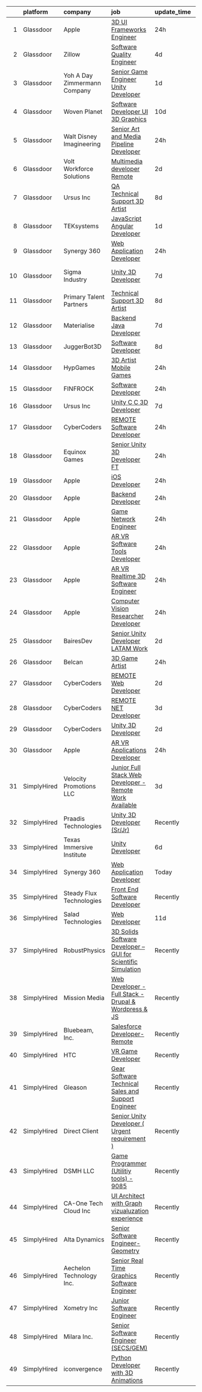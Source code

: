 

|    | platform    | company                         | job                                                                                                                                                                                                                                                                                                                                                                                                                                                                                                                                                                                                                                                                                                                                                                                                                                                                                                                                                                                                                                                                                                                                                                                                                                                                                                                                                                                                                   | update_time   | location            |
|---:|:------------|:--------------------------------|:----------------------------------------------------------------------------------------------------------------------------------------------------------------------------------------------------------------------------------------------------------------------------------------------------------------------------------------------------------------------------------------------------------------------------------------------------------------------------------------------------------------------------------------------------------------------------------------------------------------------------------------------------------------------------------------------------------------------------------------------------------------------------------------------------------------------------------------------------------------------------------------------------------------------------------------------------------------------------------------------------------------------------------------------------------------------------------------------------------------------------------------------------------------------------------------------------------------------------------------------------------------------------------------------------------------------------------------------------------------------------------------------------------------------|:--------------|:--------------------|
|  1 | Glassdoor   | Apple                           | [3D UI Frameworks Engineer](https://www.glassdoor.com/partner/jobListing.htm?pos=115&ao=1110586&s=58&guid=000001812d7d1cf7b206da383342a601&src=GD_JOB_AD&t=SR&vt=w&cs=1_d4b334f0&cb=1654325583445&jobListingId=1007917019424&cpc=47CFDC01B3F81FAC&jrtk=3-0-1g4mnq78ur0b2801-1g4mnq79b2or1000-430057be430d681e--6NYlbfkN0BvKrLyj5gPmtZO9T8euul8TCxuuKNOtzRJOomxnwSEodTz2Bc-sPZlbtkML8D-m4p0JTgu20NFrT6XaDiD6Qqw3kqcTubRUII2fnP-uO3hY-izbvOdDa8glwVh0bHg3V8T1-1iHBdF5yJaK6Ht2Gkyv4tNfXVp8Hy9SJ7Q0e-DlMyWaM-xZ8e5xtcbGW0TbnUIq1OzTDrTpk7xXg1ptTKFf-MWfmk4MkziOabbpD5U_xmPyyJp8fIRb6YNhmhcdhZTK5-YMl7LhIuqZLF4DRx87Pq4-UXBvKD__dcNlcEboJtHKxHOn8OEQxgNaFIjeOT3dTQrSZFjck_8jYzi13XrotmW8ugsxs5sDKZGpVK3L-i4w93bO5ahiFM9QxCxnqvolvnxaMctLg1ueIC4D0p_Y1946YO1icu2E3Xi38-hhPlAtAh0Gg8Y6CEXrcU8z3DKkE3l6ug7ww10DfhYtsWZTek4RsiKxS3Ceq-QjwCvrBMzdXy3Bomk5KZ-3sqcNtGtaI-rjNUs2aOBSaGL-XsD4S9JczazDw8easzzBq-a6LcYsHp3RPIf-pmaAR5_eUl5_OdOFyilBu96ZipqS059UJztO7ixBzzkh_UzPW8dJaGmwmTczbu3TILvvAM0r_WuF-wDJBOvDme1QR5RpHWGhJXIM1RNr2_bJdDRbE4jcA50_nAn6egWaN-GVKyrd_1o2NcQMtKyXPJKPDJP_3I1btN2SbwiKIOMJsK8hvhw5ZyV7q22ZWyVE0F7duHqa4jeZeX8D3WQvB9oLFCUvpNGOVBPpSskSKGfmCetNy6jEg3rZ5nl1YPQCysTGvL4jNBJ_qES_FlNBPmBvZUM_D71ApEXdAO9p5JXFkA9M6UlhTAuTorVM0hkJg7dUHLOl2Xd5sYC5De3FybRkCrDn-_FvfdKXcJRGVYvvRbb8MqYNeo89chcpVOsK9D6kflC_y4%3D)                                                                                         | 24h           | Boulder, CO         |
|  2 | Glassdoor   | Zillow                          | [Software Quality Engineer](https://www.glassdoor.com/partner/jobListing.htm?pos=109&ao=1110586&s=58&guid=000001812d7d1cf7b206da383342a601&src=GD_JOB_AD&t=SR&vt=w&cs=1_a3fbde45&cb=1654325583444&jobListingId=1007903539031&cpc=C4A69CCDBB3B9599&jrtk=3-0-1g4mnq78ur0b2801-1g4mnq79b2or1000-035407c887bad3dc--6NYlbfkN0ANMurRYyPEXg08u6OamUd1Mvhk-zhFSGYIZgoJR86UvQ_x0FKK8TrZZD49G3rLjS9rbZs5q0fbxwYU7MkV993Oe-gKeXOBEM0przj8GW40AqIWrED_h2tg0FFZ_tVDMQKQ-FCMIu7_2R71BCkq9j8dBYcVNaMOjb43cyWZM9Fvpg-YQtiHwFq-0DhMc4asfzBzDzQorplpPdh0l4iOTkNIFkfbXieW8so7U0OYkgjYBuD1y-SoK0dhihB8TPOKzONYC44XsQsCjvRM33cPoXh3-2lulm-E4TsjojEE4ERqMKmZgNzv0QqFkTpC1u0HufnrAagcHX8wl_BbrJH7twCvo92gnxCEzgLTM_4VJIjEmEI6vr2LQCi_-wSSW5g9i40k0qgNOHL4m-tq2nEbWtm1eUz4ErV6a54QDq_PiYMElcAAXzpTGEe2efY8kVJuMAv8MI4XhkKtfBwFuooOwwWUsLKilZeCiVdJ3TMp4c3DjBd8Xu_y3EQ02RURfji45TPAzVs4BJxXLnPe2qSXku-zPtVIMdW34fKqeko9ga8glW446vugGn8u81tbPYTRHiaJ5ub7J7TTXGXpCyqrpmnWijs_qH582WU7Bz7Dm32yA6maMZDrvPONdCC44TeHV2UzeKoWgWiUVblyHtW-j_By9aJToV7T2gD_Py3GwuunShtO6k1PN8tqwxLOma0kwjL28jRdKt3yCYjzwoaRG7bXzarf6LiM_cGTdwK_l8qrewWaqiT3VIchS-UBi-M6tbk3zvqhba-wZ5oprvpLuO2ysUevX_xbTgkE7h3cValvyTlGnc9ipoO0kPWQ0PijK4YC2dPddROHaa0-_HtBBNnsn5l_3aelqgLi_greqTlV4Xi9Haa5Zd6q-yu6AHSnGUqXGupRar3h2U9oh-Wz_Uq9c324_v-IOlA%3D)                                                                                                                         | 4d            | Irvine, CA          |
|  3 | Glassdoor   | Yoh  A Day   Zimmermann Company | [Senior Game Engineer  Unity Developer ](https://www.glassdoor.com/partner/jobListing.htm?pos=104&ao=1110586&s=58&guid=000001812d7d1cf7b206da383342a601&src=GD_JOB_AD&t=SR&vt=w&cs=1_31b69075&cb=1654325583443&jobListingId=1007911978654&cpc=179A63ACDFA89555&jrtk=3-0-1g4mnq78ur0b2801-1g4mnq79b2or1000-6e7da3fd0706fd27--6NYlbfkN0Ae6Qmv8rNb3d5rEsMPL_plhvilYeiJERi7JqghURwQ9XIhdLOjSjG7egc3uUstyCQMVLuKvHlqFZ7aLhVle8lE4bsKY2FnP9HUAjwV-WV1gdmm4t4oUQJSmi_ghkyMiJokvQtYXK_rIqVk8CGpUgYh2-8HnTLgQEo4j6JR39obfyvKYLC6_jQuINjZ0tl8Yf6fzFRF-vRkuDWa1tkpffCRDBhvbvSsIlpOiw8EsU5ieZQT0GVSXFxwFRmFBoM5vX-l8rqrGsOD8SjHbkQRY4kPKVxOcH9ND70NIlZDjX5NsaSqOu218Xd2FNkz2zojNQy7-FnrgVixcHQk2nqAQy0WrtpeVKZ5v5azsnuWOE3T0R78jCUWsvnG5D-tKtFb_oX-lnjWtZhl8g7YLGplw3tXjTXA4pPTD7b3g3qgqR5DxCxe5KNQV7jMgWzmD99CxhbsXdjTNYu6bYSqrsIUx2VgFuwTUdGfRjkK0IdTSIjimnY84qwp_eKc)                                                                                                                                                                                                                                                                                                                                                                                                                                                                                                                                                          | 1d            | Dallas, TX          |
|  4 | Glassdoor   | Woven Planet                    | [Software Developer  UI 3D Graphics ](https://www.glassdoor.com/partner/jobListing.htm?pos=110&ao=1110586&s=58&guid=000001812d7d1cf7b206da383342a601&src=GD_JOB_AD&t=SR&vt=w&ea=1&cs=1_93c7e4c2&cb=1654325583445&jobListingId=1007890992132&cpc=4050D81B60456B41&jrtk=3-0-1g4mnq78ur0b2801-1g4mnq79b2or1000-7c8ecdf940791dc0--6NYlbfkN0DSgjPPcnEdvoK3uuxfISLALE6pB1FR7YSHOr_tSg5_QCn410VK5Ds4sai37YL-FnH_M2Fnv0gjQ9TOzNTRle5O8StGDaF5nwXTjI4WZakCJvD0hoVC8rY9ZivgsNBzAZH1yAVgljWPxrQjSfhDdac-mVtFJvKlX_SSyDg74TVmkLWO-wnLXDbRScGivgF234i1zMKrYMWdunMV5g7ztRIpYR2X93pm-DYLBIgdIMbdRcYnnff1Tuw_rmv4YZQMskJuzSLSCt9FKRM_lOrR63eAddbfFlB1Ho7Y_cmCMw4ZEMFSm3pcoBbieNoiQOKEDC_i2QbOte9w9UhLZqfEi2EakXwhMM1WsrX338jsDHkbVBRdKr_YHZnUuRS-2jJZg4S3nFjB7vIgeAiRUxenHptVQGlDcmrSEGMhbetLbbTrmHnLDx8ZFf8VJAgtopGT6FgziLh4lWav0T6Y0sS-9Lh55uI28Ln9Tc5xDC-Ly_1IbGPRWwWtqkq0p_s2S2zXbqB-_VH4Lm1uLGK0sHp_Bzxo3WKRQvKDADykmT9v4h85cQvoIbQjkcqanhYIxWUMWN08G-ATr1dPX2oZ9GiWnRlC)                                                                                                                                                                                                                                                                                                                                                                                                                                                        | 10d           | San Francisco, CA   |
|  5 | Glassdoor   | Walt Disney Imagineering        | [Senior Art and Media Pipeline Developer](https://www.glassdoor.com/partner/jobListing.htm?pos=118&ao=1110586&s=58&guid=000001812d7d1cf7b206da383342a601&src=GD_JOB_AD&t=SR&vt=w&cs=1_fa8056a8&cb=1654325583445&jobListingId=1007917189502&cpc=FAE5E775D180B2FB&jrtk=3-0-1g4mnq78ur0b2801-1g4mnq79b2or1000-e6f0b914dd3fff1f--6NYlbfkN0DAFTyt7pbDCC2JPO79CSdi1dIb81yjczP5qsKcZIxgiRd1qisRd4re16D_VG3-wzVi2F89qZSDP_36UPEIqyxYyKX2qa-mAH86E1ytfynJkkH1SMxk_RHUysK5fK5BH0qcbfsWqUt5KxYUpxqVrlGyX2VNDxQjWt1IVg5hiU4awAdhMbfTxgqalptIgGHGSJE5CBWdjJek4_NDZwH6Xn6sXPpaFg1tVKgT_MCX1hxgXNNTjKL4aFY9emgcdJ8P7zIhsKAVjpEfZzjrY7KkTdy3pThy-ZL0bBw6BVD3ZPfx5ejwDhNVFHrAVNZCfvJCRjS_82snKtvK82XULlWf1lerfVN_YLzA7c1BiNUFTPiDVPucF5YRStnezjOljOPkRZLKoHKnn4zMxFXzOYnZIoOjIP2C4XamjIILqYbsScyi1YtgwJ7aX3UcFpv4nix_jbA%3D)                                                                                                                                                                                                                                                                                                                                                                                                                                                                                                                                                                                                           | 24h           | Bingham Canyon, UT  |
|  6 | Glassdoor   | Volt Workforce Solutions        | [Multimedia developer   Remote](https://www.glassdoor.com/partner/jobListing.htm?pos=126&ao=1110586&s=58&guid=000001812d7d1cf7b206da383342a601&src=GD_JOB_AD&t=SR&vt=w&ea=1&cs=1_387fb051&cb=1654325583446&jobListingId=1007910588175&cpc=654405A9B1E0A9F5&jrtk=3-0-1g4mnq78ur0b2801-1g4mnq79b2or1000-d4eb8369b3334f65--6NYlbfkN0Dw5YS5k2p9urruc14icYN1MKKvJIN3Kd2XbyQRMSdz9S30i5tCfy1Y-ZWHvwiYZbhDtDoBqqL7q4BrVJHQxkZ1uaP5SP7UGPB62W1ILvEBBQ5Aw4DJXXbq2lJsDocoURpBjlVW488WWTvvYe9FVeQiGp0Yb9oqhfYH3Gx_dCAoJSn5yYuMAB1zT_PPR2Z7kJ-bYMNE7OeFFkKF7hXK7sH84b5BVl4D59VRuB4mbJYo1TNbRT8PB_s0-JhjSrAQvrfjrAGFNqS5Y0uQ1ig-OubZd-zzglE5CHVQfUp7vRoAx_OakQNQQCUO1R0afp1aA768Gi-2JDjMCRHsROzODkEO4xYI3n4L1zOHRmAwh25C7TyRRZgbq_qRKHDF-nMnS_6OkLulVO-kNdoKs1q81nUXk--oew6wNDuLtwD9xZ9V_wC-4s3MdyYLrAdFpW64YVr_ZEdhbqiAYbEenWe6W9RMOYuWDSoBeoG_GysAPn2Een6AMpmi-a-nKShYTUaCeiz238J8xlHNoHeOJJb4GcYpJD2xwkMo2twarwm2VMhrXJHWy785jL-gtAcJQ-IRhFg%3D)                                                                                                                                                                                                                                                                                                                                                                                                                                                                                | 2d            | Dallas, TX          |
|  7 | Glassdoor   | Ursus  Inc                      | [QA Technical Support 3D Artist](https://www.glassdoor.com/partner/jobListing.htm?pos=125&ao=1110586&s=58&guid=000001812d7d1cf7b206da383342a601&src=GD_JOB_AD&t=SR&vt=w&ea=1&cs=1_c72cbe3f&cb=1654325583446&jobListingId=1007895506669&cpc=A65DF3A704A48F9B&jrtk=3-0-1g4mnq78ur0b2801-1g4mnq79b2or1000-2f95e1f65c736e8a--6NYlbfkN0CT8vBT9H5mqECx2dfLV_FONLPDKpIRssxVwtj05Tmm4rA5I0VNOPdM1oYsK66ov5pd1D8TFEzF-bPxv7iFcqwJIp8izRZ0O7z5k-EIgIS-qEe3oSm8paC71AzvSTsFdbaqVcnybvg7X3v-Dl3nVei1INK04EuV7KbUNp9NSXlRlNBPnwF4hc_LsGlEE-AaNZvzm4ZA7vXpyZPm7v57EMBRz87C_HhGUbs8njjIMve5lDnKEpm2TndLO9niM_2YMMsDghyT753m9Wl0IH70lPlrILQM-Lnj5KvMKW0Hf15fCu3-qqRY_BQ-Orgz4U6byYLyfJoVp_ABLLDBrzoDer1MWaMdCe1bzq2QGaOQUiullHDl0HwP9svnh-wT5nTLgp1oJbrjKmcNTt5XdzV48PbM6dt8fmprbDwViJsTxwtYRDzNmTs7hCy6MCjYfU44Ry1wZUe3b47QNOOdkm5stWB43lH8KD1CtqBTs2I-LLmAd_8xDTDDnrJip4Qr9XtXh9OHJSxrfUnv9PRVwmlooeLHvXDEZTIavs-MUO0QqjRVRo7WrtLMBmAzdkdqenkJKIqgLWjhU412Rlv_2aKY7JSA-O8-LscH9TFDiryv9FldU-AJ5zYKMRGGBLMTRVYtJ9yT7b3F4hP1-pifWFcr-f18h9cTbalUpKxDqS10TPopZnUowWY0c6X-hRvFrWPP-h6eECTMGLyLSybtYxm8b86d4zk6nbAvcXAZ3W7exz71U_3IYTy0OWotvISwklb_NQtw0PFe5tfwlwzDJD9jTkIWVx96IJu8axpSxwXnQR8aBmkyV90dnTcv3nNckSFQe2Uge89xHeJ9OCZpDMchvybX1yMrRcoQRwJZGTS-dXPQpjRdMrrqTWNbPQkH6urP5JbB-wI_Ds639s8p0bvnCK4iERz2JDiymvWFSz71TtyQgIliJULe7A36n-HzCzxKneZYyk-fNuvI347lrIjDpld_R6Ha25vUL7-X-fHMrUkvKLU4CdgxyufOEbn1kiYp7ioSeQ9hvYm3ig%3D%3D) | 8d            | San Francisco, CA   |
|  8 | Glassdoor   | TEKsystems                      | [JavaScript Angular Developer](https://www.glassdoor.com/partner/jobListing.htm?pos=123&ao=1110586&s=58&guid=000001812d7d1cf7b206da383342a601&src=GD_JOB_AD&t=SR&vt=w&cs=1_e1077650&cb=1654325583446&jobListingId=1007915082936&cpc=D2F1DE17EE1F43B9&jrtk=3-0-1g4mnq78ur0b2801-1g4mnq79b2or1000-5dad2854ec1ed1b8--6NYlbfkN0AuKz8EBO1xHDEL7V2YF9xF3dC_I9B9i-Zw2Jh8clPMK9BxhHDJszxSyW718EipT5OMRBj1ngUYa9E_QEDJ0vzza19vLbMQPFxNEGte7Fn6h6I5GfNEibamRzfQbVBonv-rJKVQxmBx-NXR7cokWMwYK85b7gnVcEGDzFrwQh_JnUyKbfAGGhHerlFuPGCxmpVVgaoYOESSwkHeccpRj64MFNGHu01kwQxqvV_-wBdx05_5KwmyBgDtiadVX99ZVG40aeNs5v95RiEU9OArWoYhuVwdzK_eLVsVLUSnuqdwa4fi_ah3kuc555WIs9AO2SFUaWyOVNC1dA_4C4yNZ_O3-67n8jZHE7qHpxOxrLyUO6T_WolD5kVVJlIKHuBdxARgrHDyu9iFcuAlMELx9ZJL21Bsg3bn24LWDe7HbP6DBfAC21gwnfi_zKY0He06o16HaetNCHlLPi2ffMnFovf6w1tf2H0RwIvERhvxfID4Ffry2VcyxA9ub1k1F9AbEWDT00869FVbjYPCcUKG3iajKL8kQ317qaQx0HBryy6e6U1ujrEbxDSBIKw1slr9TBRlX3G0-UuUSul_2MBAKFVGGMU-lWqCGe24oTKQnr0nOkAkukORRLyQyz4UNdMLnjgAetXVkOV6eH66Cg7iBSHRjE4voD--8B8I8QGQlYIbXyvDTCx5Pc0acKd5wb6pRz1FbmLAcBxvKkFIuqJTXD3PQDdzlZf52MPcqpKZINrPoOCHyPCnIaTtfJ3WOtHk_h3RD-xDz-Aun7gBgn5MY3bXe7PGXaEkqRb_04YApi3Ewsjg43UFr0hSg3HoaU2GKsATVJv_AzkZGCw_9OVCIAnhzeEP0QBihqEHnSBgSSs2oOHoOinZ9Sa5pLzR2VAgOrLIQrtlwYK2MlwYvgFfvlTns6vAZGqX0kb1B2-CDGfXiMcoAIDiDYnNmc9YvcDbpV5hJVWRmQkkzw%3D%3D)                                                                        | 1d            | Cupertino, CA       |
|  9 | Glassdoor   | Synergy 360                     | [Web Application Developer](https://www.glassdoor.com/partner/jobListing.htm?pos=103&ao=1110586&s=58&guid=000001812d7d1cf7b206da383342a601&src=GD_JOB_AD&t=SR&vt=w&ea=1&cs=1_91861757&cb=1654325583443&jobListingId=1007916078773&cpc=39721386339D0809&jrtk=3-0-1g4mnq78ur0b2801-1g4mnq79b2or1000-29ccddcbc13599f4--6NYlbfkN0D3144mSAre_s2DyY13LhQs0VT40Ny06JpOHOzDNPfCMOPtH0hK8WyPBEVs6-RgPgnDufC31XtsuCJqo2t82BuI4oDEEYmSSiJecdWdwZ5OkPEEIKfQITnmixD97aXNUSMzjoxhCKQuq1KRbgfrOJ90P5KGiPcJ5p4rhkZ_0KPveUBLie4BHOSvCqtR9KEzhcWuZnfQNBt55WkPU_WCkHJ2HqgqUESdXzfb4HT1sENpHkNWsysA47zD_XJ6OfYK233DPRBTbOk6hrXFAMx3tFRSOcO0cPqHIcDZFrqFEUEfsSqb9wUTKjHiVojqcanRhrBhljk2YLDIqLYZkx7j_yCwLx9GiTyZuOsLTQrdyvO__HinCoQ46AbElgjvCOc5uJuh9Cpvwlz6w_ofKfcOGSGBum9tIU0V37E51ulbCaW3N-07n7QrBXdHMRJQJ3mvOLhzkr2h9Y3SEGasDi4P0MFYeu6Ksob-BD2qgHXC1Kc3Qt8B9cB-K0boHr1Epih3S0eMy6QUGl8LXA%3D%3D)                                                                                                                                                                                                                                                                                                                                                                                                                                                                                                                                      | 24h           | Remote              |
| 10 | Glassdoor   | Sigma Industry                  | [Unity 3D Developer](https://www.glassdoor.com/partner/jobListing.htm?pos=130&ao=1136043&s=58&guid=000001812d7d1cf7b206da383342a601&src=GD_JOB_AD&t=SR&vt=w&cs=1_748dd33f&cb=1654325583446&jobListingId=1007899440886&jrtk=3-0-1g4mnq78ur0b2801-1g4mnq79b2or1000-7477d7ca659cb57d-)                                                                                                                                                                                                                                                                                                                                                                                                                                                                                                                                                                                                                                                                                                                                                                                                                                                                                                                                                                                                                                                                                                                                   | 7d            | San Francisco, CA   |
| 11 | Glassdoor   | Primary Talent Partners         | [Technical Support 3D Artist](https://www.glassdoor.com/partner/jobListing.htm?pos=127&ao=1110586&s=58&guid=000001812d7d1cf7b206da383342a601&src=GD_JOB_AD&t=SR&vt=w&ea=1&cs=1_abfde829&cb=1654325583446&jobListingId=1007894993811&cpc=AC285F3A3ECA6BB0&jrtk=3-0-1g4mnq78ur0b2801-1g4mnq79b2or1000-c0b4544b55f3ebd4--6NYlbfkN0DOCvLQenlXS7fh3AEEtPwhntZQnPW7UfiJ0vyM-Z38ZvlXuLrJoooXVJlodcpC3T9Od6cbpfJgIWqiuINw0fNhhNTaF1Mci7x_Zd12RqSMfqbdVCxm5DssEpF6HAe2Idg3BtLK9AsTmb8en9iJfky4k4-O2uNaUztv3f3lg8BajfMA_IRDY__tHwEGV6amdfpvEjEvfEXqUVy-jLbyWigGj95oSTSF-fcVD-Lvw4YSHgwYikYLwJZhXCQlXtues0VtBJ6wFRO4RkQM76DZhSnEz09mttg0bCwB2wuajtaiC9Dc7I8Qn-_Z3rZB6Eye_zqyndhXvaUFvyYpZYJV_Nc-C3WgRP2xINgOqqbr_7yRzQmB2sgVLfxyxUMJ5MbZxFotYCB6kuHgqn6rv-HXx78AY_lAb0TUoesWyErbi22QgHOQB0JlxTEid5uN8OergF-GCnqx8HXQmwIU8DKhxPx9dOxnlYmZAzganiWGepe83uqfgCEp6fPxcMKN-RZYMm_-U010rQhC3un3VHbN0E-F)                                                                                                                                                                                                                                                                                                                                                                                                                                                                                                                                | 8d            | San Jose, CA        |
| 12 | Glassdoor   | Materialise                     | [Backend Java Developer](https://www.glassdoor.com/partner/jobListing.htm?pos=106&ao=1110586&s=58&guid=000001812d7d1cf7b206da383342a601&src=GD_JOB_AD&t=SR&vt=w&ea=1&cs=1_5243ed1b&cb=1654325583444&jobListingId=1007898576123&cpc=A0032DE20586B9BD&jrtk=3-0-1g4mnq78ur0b2801-1g4mnq79b2or1000-c5f81152a7f187be--6NYlbfkN0BL1DyQYBK1tHwoBciZhChALBxjrhsy8rFgUIA85pUFUYWyD8JNRbN5GbuOwVOSt-OqlM_96OIZMvFGhrgw9RqEr8FVKjqsNwAaD00HF8SNaJ6UbA5D4lMGHNSV0MS-Is2bTqsuhDqUMBPRpJAO44Y0UO44DCtLsuBIGe3cEj6yKtqvAV6NkzzlAnHyLLGdSddEbrX-FDsbA4WG03VZULzVg4NSXcgDpcQHVu7mlCEmIw6Zvb_iiu66mTWoZi8VhTcC-rC6V0nHkvPXOcE8u7Ug6FUjHt9bNFCHgwXCFCfKSqlIR8-zLpA8R-NJBzc4_F1ReWgDxzlnx09e3i3avgathfV0vjpsGesx1Ey5sRnkxleuRkXyoNYFhuOa3_BfKrLGu3yngDtCNlx-LXgla8fbwO_M5Q2Styx7M-Y_idEgshqkQQiWxY0YPkOO3NNQOxnnZLvBWlbW0NYbWF7Ks-IH2mtM1WuJDITgysH-2B06ggnUvRnnTnyd2oPmRtMXxSpIDkiztZSXbg%3D%3D)                                                                                                                                                                                                                                                                                                                                                                                                                                                                                                                                         | 7d            | Remote              |
| 13 | Glassdoor   | JuggerBot3D                     | [Software Developer](https://www.glassdoor.com/partner/jobListing.htm?pos=102&ao=1110586&s=58&guid=000001812d7d1cf7b206da383342a601&src=GD_JOB_AD&t=SR&vt=w&ea=1&cs=1_88a6d504&cb=1654325583443&jobListingId=1007895529020&cpc=328097CF308554EF&jrtk=3-0-1g4mnq78ur0b2801-1g4mnq79b2or1000-fe487e633f2c9d77--6NYlbfkN0D6R_LooIo0XrhooaEU74opfISuQnu_V8ZR3VJvibYqco5pcIz0yYB8Ieqd1FkhICQdZmwB1le4wLprn9-SLhES_P3_FDVEzkuWPMQTGt_ttZ29oX6OyOlV0ANOoVlJipMkrSpf5-MPTLxiViNojMGK759bWI0xcNHN1aAkc_MVoHbKbSR-NGx65tNAebyb_RBmXXgVi9A8kzeZXDR_WJSReP0NF7H5DQFn5aRKdk-6qnsPM14jEdRfQ7vvvL-5pZjEqGGcANlk8iy9vZezralwr8BeR4REFNg7G6UUClfzLQ0ud60LLUCxTR1liR0vvPE-ei0f-8tnEhy0voMIPp-Y87ldXmrB2FDYezgRSIhSw24AzGpW0nvaGOZAfsqAEzGKCO4eI69KE7YtJcNuTEK1viScp_8rrI_dXMtuaZ-T6ULylTkv9KVqg4ayTUmseqBiGhTX7s-tsXeDJPgk5d27DgHTr8KWzY2NEp3RP_Eygr-TpYDPSbKHj6Pb6dpqaSIhL3gf-gF52g%3D%3D)                                                                                                                                                                                                                                                                                                                                                                                                                                                                                                                                             | 8d            | Youngstown, OH      |
| 14 | Glassdoor   | HypGames                        | [3D Artist  Mobile Games ](https://www.glassdoor.com/partner/jobListing.htm?pos=101&ao=1110586&s=58&guid=000001812d7d1cf7b206da383342a601&src=GD_JOB_AD&t=SR&vt=w&ea=1&cs=1_a59a7dc8&cb=1654325583443&jobListingId=1007916365424&cpc=A156626C531925F6&jrtk=3-0-1g4mnq78ur0b2801-1g4mnq79b2or1000-ca8f2def660d101e--6NYlbfkN0AO-lx13pzomzdSppJUWL3QXsQT8oyFk4U4LWH8QC50ColyNbWeS4BJuCdB0g7j-ichUndFoqMQMIjg28lh84pnuXem5sggZtu-4uDoA0G6hLM72uaDTaPXheFgrXPZacbY3XUGpnsNy2Ao9vtH-bxBOcHnzHfThsestPkxI-M6c6z0qluvQRNZHnCwxf7RC-iXVGEozs4OYN8ANV5ECuoTVVBst2hkOtOcwGkiyqwnBfwExhYpZJsJv3mi68KGPr8axKzM4HIr5gRkxgkKUH79l9gahokjiT74iC-0A0lFewLW2d1o_Q9gWux9Ty58IDLVivdVnGspw6J_I8hDUXP-JdAEzPLtF-CggOpafPkPXZJGB9-thskyfvGUeLl6A39HILDXFAFm5Gebj27KBGaTl-zLKKRIDBvFxV8SnvU3qxQh9Euvpsx7pPhBnXbxOKUOA8OXvJiUaixPUlWuivrBZz1ZAdxS0Cw58xQ81TocpLNgWxpjd7o66ovK2A9wqxwloAX9Su8yjw%3D%3D)                                                                                                                                                                                                                                                                                                                                                                                                                                                                                                                                       | 24h           | Remote              |
| 15 | Glassdoor   | FINFROCK                        | [Software Developer](https://www.glassdoor.com/partner/jobListing.htm?pos=105&ao=1110586&s=58&guid=000001812d7d1cf7b206da383342a601&src=GD_JOB_AD&t=SR&vt=w&ea=1&cs=1_9d2a091e&cb=1654325583444&jobListingId=1007915939256&cpc=D99DB9A39DE67464&jrtk=3-0-1g4mnq78ur0b2801-1g4mnq79b2or1000-1cd8cc764be7a5c0--6NYlbfkN0C3s6SQssVyjM0TBjXC5cY90NsFTu6k7iXDnyh6Xjam_YN7XQxmbM10FTkIBffx5sr6xSNuLsw3fTJOor70f4_jnZ6M5NSozn_Wojce9YrZ8YC-oaDV3OGpSK2nfYS1ZojVWmbQ9GHWuZ8nXqmrWGyW2CUdDHwUft3dIQvdU5QzOdrnWt8GakXrhZub1oj03S1_eNbrknkCQf5GYbDoSGOKSCWw5RtnPRS4WoeMymWU9PT8fO4Gi52wq6qr-jr2BTX2h_iTPcN5JFDUntEvLilTinF9K73HAfGFYDKuQ77Z2tWX1QZRp_pcHRPov6w_3uBkFwEbFYQCsMEtzcKa9XEthGLs96QhCfTgzT7lgkY_sThoT9iUuNZ7GYnSj-dijbO9NsW4DnDDXjkPCICQNU2sOIB8CzAIx3jCmLxKdZOhClcAnEjjp9oytQv3Fx10oJRxJYAnxzmPSZHveVrV39eJ2w5T7PUJ4Lv4M1xg-HS4lKqOw8orkEG9J5KgjvbmqhjvgZZ384I5MA%3D%3D)                                                                                                                                                                                                                                                                                                                                                                                                                                                                                                                                             | 24h           | Apopka, FL          |
| 16 | Glassdoor   | Ursus  Inc                      | [Unity C C   3D Developer](https://www.glassdoor.com/partner/jobListing.htm?pos=117&ao=1110586&s=58&guid=000001812d7d1cf7b206da383342a601&src=GD_JOB_AD&t=SR&vt=w&ea=1&cs=1_70ab8e15&cb=1654325583445&jobListingId=1007899085214&cpc=0FE1F5EA2BC84A01&jrtk=3-0-1g4mnq78ur0b2801-1g4mnq79b2or1000-e94ba3e8f5e09dfd--6NYlbfkN0CT8vBT9H5mqECx2dfLV_FONLPDKpIRssxVwtj05Tmm4rA5I0VNOPdM1oYsK66ov5pDGOLJHGnDLBGJyQ1GPi5-bziv7MwQqUEBr1DOUreN8GzYgEC_gJlyWgSfTpdGPPjD4QSlY1HIR-NFpcoAXS27VgnrBDy-bqdhYISd3i7bD79cjzAdSEJN2VeD1TohrI3Kl6f4QCjwczBeNwLH492qEibsIYUqUqv1obeyjhm_U6tXQQQYMvB0oqKZB-4clx3_VDDAtfbIzk20XcGIijaVf1iB5mIjDtsGc4bWVqeZW3rlvCylL6PtwqdlxRLcC_tusSnNKVurm-c1d-GjwcYDbIZNJ-DYqS4hw0VrJlq6llBSDVc-Juf__BadU0uzlxcgotLz-PTagkCbRMooCz2tqROxSl77ccmnRe8YFBMa5JaGtHwi2RJKsPo6Q8-wOUWNO2badF__AL8lRiR1jB6wgrkY_tnA_Ieboe1nVvCH5vQ4Hu39dPKdyEPCoQs82z42CtsSF3zqXI8W5C_ntk7Vv_yokbEs7jvHMraXG1qdqn7De3TjsbTkzW9LrV6O3emXZuS95uA46be1zSbto1H0cYfWJVtQWCIegWp-0gBktMcCreOkhBg5Yaa388iT9PagX0hv1g0T2CF81VbfD4Bt23opA5l3K_mwkn-0Hn40AWhPIpExwsLhBLRl-epHKtKbIp4CIkhNMIwcpqzEkUSnyzCCG9GBMzLYqa_CxkMUO8JAw433GObM-mIMjoXKYkN_0TT8SVvSaQXJXwQVoLTo639zPM9ovMgndBGvSb7sque0YaHOiVV_xxsEjpGA3OdW7pfOD-PTpYpM9snLobSDluUW74dkTcrUlU2XEm-QpuURWRMqc4CvOtUVDGNbGJ4ww1QHnkQs9S_Z76EC7VX5-LRF1cU7ms0aRJdofx1WQfUhlbfcvmHZC9P9PFMdUkhDhcUF2uIJg_tHRhhgbPoxu0tFGLNwLuIeDKWFNFbVyODArJfCHbjj5o7IoXnt9vA%3D)                     | 7d            | Redmond, WA         |
| 17 | Glassdoor   | CyberCoders                     | [REMOTE Software Developer](https://www.glassdoor.com/partner/jobListing.htm?pos=119&ao=1110586&s=58&guid=000001812d7d1cf7b206da383342a601&src=GD_JOB_AD&t=SR&vt=w&ea=1&cs=1_fcf4e8f3&cb=1654325583446&jobListingId=1007916565309&cpc=A65DF3A704A48F9B&jrtk=3-0-1g4mnq78ur0b2801-1g4mnq79b2or1000-1ee1124e69bd2b0d--6NYlbfkN0CpFJQzrgRR8WqXWK1qKKEqALWJw739KlKqr2H-MSI4eoBlI4EFrmor2FYZMP3muM2NZR54erBHcO3doMh_ONO68z160EumSi_uhEBszYneQBJOGXRIEB-vAP05ADR1XvnwkZRNEByyDwZ8oK3s2fmVeETFoeFxnsiM3jLhlOdjNQxxUB5HwDLDqEp2lEuWhEDM_0NaWhPGbQ1EWRIqSINiND4aRBjQzWeziGSXG-rT_CkRgJ_-ryJi8B9oKOunUHLIrzKYwcQUgK_wcnTLKHKbjGu8OhGSo5Z5Pwez_qpdFum0cl1HnJFGQnQak2mnNfOBn773EoYtFxVu16TjdKpRoCFDlSGySR8Ya0dgZAb7a6sPLLRNoGpxGUFZJ_-ZBykVntAJ70VOkxQGaA-qsqtwHFF9SLcdGEeHUElrvPgUJMopHfJwAt7WMRwZOgqeCzJwrECK8vW0zkM9xyWiRD8FaPp6E2ggRvhe4p2dspbCXnOAODF8xO5AqBs3QxfvX23tgmWRyjxnP2AMIz4ZNJQcgfaRYmx29JRa1hI-AxJp27M4x4GSr8HluSLZqyFsJVVh2Moh3GtejkAtcnk1A1yuBysk4Mqgb1c8cNbtACZRPhLbVPiBpZZW2eEHcLKAwWde5-GxBmbbI0biy2_fwBrOxEjtv2vYx5oVQrEGjXG6eJI6liB4OPmpUK0uroyp7PRsu1BTtwxbH1QoBYygj1XSb_Ml8GxaPqc2YqRuffuRLOjbyZCl1ofGXoGId-AuTpezty6WnFZlshOezI0dHHz3HSAsmi9MrGpoiugLjWLeJfVeZRIgm9lt5jVpp1UlHeeWE8hsBca40QNLMR7a6hYk0JR530UJdkbtFEIwFka_vWmzgK6wl8s5dMVB2hYXKDMWCbmH5tjRrpSZFq8Fi1FGmd9jkmodbTornMCXFw_K3CWYz06Leimqzg_FuDQYCb4MYlXQRa1smd02f9wdfKOtydTjPvhpX8hmzABeXVW319zzm6zFgcDudUb1Crpm-nA%3D)                    | 24h           | Tampa, FL           |
| 18 | Glassdoor   | Equinox Games                   | [Senior Unity 3D Developer  FT ](https://www.glassdoor.com/partner/jobListing.htm?pos=129&ao=1136043&s=58&guid=000001812d7d1cf7b206da383342a601&src=GD_JOB_AD&t=SR&vt=w&ea=1&cs=1_cebb44dc&cb=1654325583446&jobListingId=1007915633318&jrtk=3-0-1g4mnq78ur0b2801-1g4mnq79b2or1000-cdf6656c8cda21e9-)                                                                                                                                                                                                                                                                                                                                                                                                                                                                                                                                                                                                                                                                                                                                                                                                                                                                                                                                                                                                                                                                                                                  | 24h           | Remote              |
| 19 | Glassdoor   | Apple                           | [iOS Developer](https://www.glassdoor.com/partner/jobListing.htm?pos=107&ao=1110586&s=58&guid=000001812d7d1cf7b206da383342a601&src=GD_JOB_AD&t=SR&vt=w&cs=1_92a6d238&cb=1654325583443&jobListingId=1007917018211&cpc=44CD5376B8534B8F&jrtk=3-0-1g4mnq78ur0b2801-1g4mnq79b2or1000-3f2c080db2ff7e14--6NYlbfkN0BvKrLyj5gPmtZO9T8euul8TCxuuKNOtzRJOomxnwSEodTz2Bc-sPZl8WPllYOnI2gKGmARVlNo3t4AOAwMHghLOrF9D4jyr1a_iMsPLzcO8kGVXQf8kPtGlRL40QmSBH78PrEfnrqkhrSh_iowG2nvV6ixYH4fwneTh6laW7MTUdyE9X9aa4GFxfwuU3aO0wRutVFVFgCPLwgDIYzbk1HwirPgEMR2n1CrOeJlU4Q-eNTXC7AvLalsAG7dfV7jo4jyvGp4CIw4qOh8CqFxD5Wc00XJCW8KkEl-ERll9vM8X-8Sumwwgc3oChvUH5kOfOpPc5VMolJsPSYH5sIhQnV4-jDWABRUxq8u0C3nXtubo0-0VBH-pKzq4RPkHS4FparJWEp_vZZLlv4KQ9WDKSlchKMDGzoHC1m2JUyq0riyUnvESRJqbqJ7xO78i9yYG4tvCxwoFkdkGFJvKyCa3pHiqI7KD0f0WizUPWxukeMJGC6kJRaJMHUboW_yZbJOUIrNdEvIX0JLIKYvjYuP6SKwHNOgSf6FDRlrdkGtb_yB1FlYQx_2De7m2aL0-4d51iBKZeuPR65dmhL-ybT8Vgld1WZG30gjFd7wUsfNFq2NJDlrtZLOi1x44J0J0x2DLq2KWc7ji-_4jmXVohFSClu_M_9hL3rSnpGxQVioSpPXqVGhMo86_yjP8-KpVFWu7STjv2h0rnI7QKf0jTNq4S6EPGu60SD_kPqSxfxQH7EmBV1Rien6X4MNQeKK4No-4Zdk_mHByD-px34uNdOpvN69U1RndHoyw3xIPlGQniDhrCRgKf3bCRUVX_NzHhAJnsMdTGCM0pWew7-4jgYrzo9idKZSxZn1W-HIVH6VKDw4h1Gi15ISb4bD2awYm-LsdQs-s0qyOY_cjFxZBhSIiCslbl5sSMblPwhZ_eK8crcWqA%3D%3D)                                                                                                                       | 24h           | San Diego, CA       |
| 20 | Glassdoor   | Apple                           | [Backend Developer](https://www.glassdoor.com/partner/jobListing.htm?pos=108&ao=1110586&s=58&guid=000001812d7d1cf7b206da383342a601&src=GD_JOB_AD&t=SR&vt=w&cs=1_5eee0d66&cb=1654325583444&jobListingId=1007917014270&cpc=F41FEAB56D215062&jrtk=3-0-1g4mnq78ur0b2801-1g4mnq79b2or1000-032c76917f009f79--6NYlbfkN0BvKrLyj5gPmtZO9T8euul8TCxuuKNOtzRJOomxnwSEodTz2Bc-sPZlC5mDe-NOaJjo2lqg1vkfF4qjOY754UNgrjbvosgyQ6NrP-d5t-HfuGm5g-T1VOlxDFfjcyTdPFv3zIyLSRWNoBaaCgHXb9bFWAcnNDq0tf00oDeykxUROih1xhFM6qhlruObBkapP8w2PEqy70oiQGGBWhrJz_79-43SlZ1yfu42tUszo8GocNMsS7YkSxIoOm5EG6sj_PblTtmwvNbzCIZfI6blMLH1V1yDrPmK6jHmM7pPgqn2HwHzUn_P46OMywIPk3gy-ylB8UXN_8LMCZCSg8tWqiRuIVBDTp0AdxpX4wKwu1Jyb5ndnExXvAQxZiYNku8qmFplDZyTZW0Y17cMNTRmVj1YvCAi7XNfsQF8uLDlCtKLYjordVsFUgbsyGjDo3oNCBL4uaCd_u4xb_-3a3fEPqryZW8OdZzRkTmMaO-QHAij2LVsYe7xj7AqnnTOq-xLJft-XPjnoWjh18HpIXEqlLs0oaoajoUPzPczefiYY3h2J9KT7dQnD4CsHb-5SH51tcIllXohsPKPshpnqLAzK1FOGGmQ-neL9rjW2Z9QLOJuZBc7wuzemGIC2JJFo4jgGgIHHBoAQ9FaFTVV7CwSQSsdpbz4ea5GUV4h_aCtOex8SbFp9Z3xpagP6ENQ04YLfQ3weO1348vYDVXujfejbKuQR1wgfx7dVC3Zq6d54w7JJC2cIpLGt9229gM3IIauqL5lBxSVBHbwodycNo2kkLW5wrqk4-g7wVkeqgGQ3kB5NVvj_teKTjlIp05jFKVBxh7sxScx2XHF1BxBs1KhXJZFIXiJHk1qotAuk1gp0VL-r8OrzjSsAsFeUaYRzPHDZya7seYz8TWf1j7LyigaCQwa595VZTSdFT41uDYaVKACew%3D%3D)                                                                                                                   | 24h           | San Diego, CA       |
| 21 | Glassdoor   | Apple                           | [Game Network Engineer](https://www.glassdoor.com/partner/jobListing.htm?pos=120&ao=1110586&s=58&guid=000001812d7d1cf7b206da383342a601&src=GD_JOB_AD&t=SR&vt=w&cs=1_e8770f51&cb=1654325583445&jobListingId=1007917019510&cpc=654405A9B1E0A9F5&jrtk=3-0-1g4mnq78ur0b2801-1g4mnq79b2or1000-0aefbc93f9d5a70a--6NYlbfkN0BvKrLyj5gPmtZO9T8euul8TCxuuKNOtzRJOomxnwSEodTz2Bc-sPZl29JElYHfcoRu0fPF_ZzN6Ka5iBPTk1GkSVbilIUHd3D6cr62MIBL-mohtzvj-ZJL4_UYR1fu8GH6tOxi269n0chRfbhKOdAagjOsdeI3KQxKVAIkKpqQztB5-wMFqsKCiUqrHQi0D-7kcWNqAtSSKU1Vbr8HMRTmbe0xR71kyhHAjIAdTojB5Bs8MA_OygjdeJ1usedyqi8BxeM_5BoIQdxjXgWxpWBMYoUXGRH5lbiV2d8DlABP1cxof4LRYKTW081bKqRJB85mvncrQ73KtDjFQBuKf6y65E02rChdKp0HDBrIiXJsau4-460nw6ZZ0aKL2FjQjqEDVlUMsTiK0Ctv2dzq4GXDfu3HbYCKE4I0owW4FwUoZpRaf31gg-uO8_8cAQy7CXdKuwwegz4XjAfoaqxkWCcPJW0eGJh5IFOQl7Oo-BErfDBHBwfw8qIWdB5BI3peY4U50_xJrpMsfPmR81MGv-Td3ip94Sg4Pk4lFnE24yYGwBkD8S0PsybKJDrzkfeGhOtVhwveUMgXDtQAfD6rQJpImbCJbO5JkBMyFUQazK4tZwo8XePe90XHJDZcn31UtnETRw40CK4sDl3l24likCVG_y6Bg25yx_E9riKyFitJ2cQ_iCwJQjUzV619nj5LcpHuEB4-5sFikjyl302Ladl4vBdPQloIQ8TaSg9lrSMYjQODIUI_wn-vZYbq8mzvb73dBwVm4SK8LfYEDkTZbElNYNIwNs4TozylchkKqvUPALpEAYQkQ1cLD4ww7JIOUYLtoK8xhCc_SmAa5juaiM3lRD1p2Nkwt8D_yLIRn7mNAy8U464CDBD7fBksnK1lYOy-gGjKGg2XfBemcyVI-BgoYqPmzyvoh2bXwQOFAWdNTOQsCDy8jBP4)                                                                                                           | 24h           | Culver City, CA     |
| 22 | Glassdoor   | Apple                           | [AR VR Software Tools Developer](https://www.glassdoor.com/partner/jobListing.htm?pos=112&ao=1110586&s=58&guid=000001812d7d1cf7b206da383342a601&src=GD_JOB_AD&t=SR&vt=w&cs=1_a0490f05&cb=1654325583444&jobListingId=1007917019075&cpc=F4EED0218A761C36&jrtk=3-0-1g4mnq78ur0b2801-1g4mnq79b2or1000-34c21d84692dc089--6NYlbfkN0BvKrLyj5gPmtZO9T8euul8TCxuuKNOtzRJOomxnwSEodTz2Bc-sPZlbtkML8D-m4p0JTgu20NFrRe0UmX-6BBh3Kqp1unnM0uD2SXUqZX1PuMSG39xNdIJHuZ5hdp94o4NmbDamK81bjoKRRM7BTXYWuXW51igQmA_4wYvRmTsiec396WDQWFfybEE-RmpwEeYYAb_iHTpxOGunr979xjT2kTM0XTlFzAsADgzf3Vjc_PgXqL5ZhirzVRgDMaAh5WH8Z-ca39_WLvqWFeCeMMzY5g6oE-9mRIzE1tFb5HFzqcPcOigaeAOO5wzMyfU4EwSwJEF5yRA3ELDfcdzTZ6snKvRwMVJ8gBGGW9ustr1cxAIkGV1e6fk5hLeijlf_YUJ8ENERu7n-Ezn3SBBCBEcRiFZrOpaYKxp1IMHem2MGqCgltfL58NEyK7ywtFZTU6Z2ioiiXx2UZxNY5Z3nNL3ET1H_pqUNiWFI4gQMyjTVRUp6UqtcWxukHTr89W_9zKPmEp0dOmxTSiOwZLqM03WbDNa5w1b-K96LyMyJHtGjNwRQylesiQiXt3pz8J-nlddu82JfZiEMcoPjIOKn9L7pD47sNELYKlbxnm8vrAxaUqtx-cmZosN9ofGQYC48cI6Qtp0n98xvB_iicSieDTSlaAQupoVGUCAgB5Lab2WVGyzo3oA82pGAx0l57m7fKM1FDO0xSW2R2fIGh3kDjlbkuKbANfvHqrdYK4nHaB2xwVYG1mQpYhTaBP8QUc40Ehx_-G56-3LMs88obPf6P8MSzVAo9ERFR_Za63fXOyIt3Dxv0B2_pURCPjk2qrYOtJIB_5zeFW2aKpXA2OYtNTs6JBJC2cSCi2HwkI3V-BUMTKYd81axwGzmYIF5s9PktJMNT8Vl-GW54lxcFm0n9kA829EihqandL_w1AMt86497lJWs3sVHW9nMrhkdsodzo%3D)                                                                                    | 24h           | Boulder, CO         |
| 23 | Glassdoor   | Apple                           | [AR VR Realtime 3D Software Engineer](https://www.glassdoor.com/partner/jobListing.htm?pos=113&ao=1110586&s=58&guid=000001812d7d1cf7b206da383342a601&src=GD_JOB_AD&t=SR&vt=w&cs=1_656e7c8c&cb=1654325583445&jobListingId=1007917017194&cpc=B101C867B3EF2D75&jrtk=3-0-1g4mnq78ur0b2801-1g4mnq79b2or1000-feca5304053083f5--6NYlbfkN0BvKrLyj5gPmtZO9T8euul8TCxuuKNOtzRJOomxnwSEodTz2Bc-sPZl1dBMH13w-jPgyhYajQM8u_9sQYD2FS7DnwhQKmvRM4OEAo8GyXB7yhyQ2SJTpPCQBBQe1i1Stg5PEZ3RtwJH8WralzU4clffT9-Gz1RYPx9u7eIB8Jgq7hQ8-H_UH9Lg4lEB8fvs1FtVFO3TGCbaTUHn5HxV8hTCjSaVgRzgbg2VxIhuDvKlepg1DUGFbYhxlC-v0XyNfwZ8o7j2bhF2rQocyZlnNnilEsNK33utVj8NfPRuDz6yBk7JEsCug2gbaRZxu-P1c1BlW5haE7B0Ye6Ajp2avrWAZ81NnBfWMWHV-cVZdLTSqoj-hSmFDTAngUmt_dcxWbUy_dC5C7rPHodna_hKUvyveayPUiiBX4aYbHp8biq5JCC9bSNS2rVL5Ltz_zeZ8wH1xYQEzucI0DEDUOoAxVIxdoixxrutyjGBUJlyBgII5RKiwHOhkZT_Nip9-gMWKSswX3OcViX4GunIGR2iJwX25BQ9dNWTMEd4Vlw_R-8kZvv7H2DvKCG5XigRDy9Dc1J1ocXUDgmf0EUCwOrkDm972Xzg5UYvY2ArfMRHPzxlBobWZ0D1KLu29yH3hyusz86ljJrJH3JQ2KlqrOVWN-Bfw3GGKoUbxhTbgJCoo0ZlhsupLvkxBxjlwRBc1rF2CNVvpIyWjkBzOcMTXRTh2adaDISdtOUmIS0AgEBNi4GWpxWmSu5YHuiIp9nwmv-Hw4BnkO54kq_PDcBQConR4g52cXBD9hB1l-MQ3v-azo8mS-WUr-hgfOAmbCtMETisldhTTrvSFI9R6ZKCqPtIrp0TYNiqMGLz-E4WmfAPCz1NvVbfy0SJonxnnafWFTf9Hn-uusGbDptvEktApyoDpiu2nfgbrUEFKsxboRpUXjVAxoi2vkfYU-IoLZmWM0ld9kr-TNN1g5V28g%3D%3D)                                                                 | 24h           | Seattle, WA         |
| 24 | Glassdoor   | Apple                           | [Computer Vision Researcher   Developer](https://www.glassdoor.com/partner/jobListing.htm?pos=111&ao=1110586&s=58&guid=000001812d7d1cf7b206da383342a601&src=GD_JOB_AD&t=SR&vt=w&cs=1_0e763054&cb=1654325583444&jobListingId=1007916169667&cpc=FA84DF7EA1EC2398&jrtk=3-0-1g4mnq78ur0b2801-1g4mnq79b2or1000-5fd3877c7b6efaef--6NYlbfkN0BvKrLyj5gPmtZO9T8euul8TCxuuKNOtzRJOomxnwSEodTz2Bc-sPZl5OJ9R4TJsNdw5YE8JoJ2J6iNpUIAXmKIgD7eqSmJy0rAsRESlGTN-pNqn-f_WZkiM08GIDVBel4kFSnfkz_8g0cfqF6dXkRVNoa5lMaAE4iZTJGTj44BBHxm0PP9sHsAwidQUNJUU4Hg2U8aAd2e0kE4PGJcaVoUeZipZFDjxPcolA8DhZ4lmxh-gPnXzRmVKdfwjFpCMzTATuXP4jwCg7mj125XmO1ojLnEN_h-_FInVRXt-Cgut_UeBSaw4VkemfV9ErBLswqgtqDsXctN1H3yqxkSw-nlombd73lWm0jeTq7Pt00dnMZoSWVP1yXS9Yd2Px0tfWXrrKP7hLXAzhKA-ajDOhx09kx_RcQ0n4oz6S_xi04b_GNUftC_JIP41ZbNuPJcuQ4Sy1edalw9-42I-Py-W9RZWmoZpZzrOWlvsCRE9_sGEcxO3T-nes4sQZvnFBoQ6HQSvKLc-0KfehCffSnGxj4ffvNjIqLLdFYStrX8HT3mju_T8EGidG0A8vq2JcWal-FKa0w7mNQwJHCmefyQ0DzO3Jh58Uo_A3V2tDGgfxLM_Q5zd0ckuifmBiD1OpnGzs4Ha3i1iwjeFDHiKSN3stG6_wnVcJY0IT7dse6q_9R3YNu8JSwEedtqy7rxOf8u2ZMQvwK7zOf23w7ZdxfazWQByrc9aPhc2dHPWl9cEGo4wgjbRu7RqfND7K-2Xg9iCNj8APSh4C7B8kv9wmG09NNMKuCuqswtKQCyOWxbHB-LZedHtf08TiVKAg7eq7ZeutlfmOsDCla7ijFLjnqAwrboxqKowEyQi0Nb7aXfOvYjjH0pjTJHnFd1ewBoW55gq3Sv1MFFlVER2lqeIDTSF8ZJVrnEoKPEXLbizM89k4YHGSbVlTcsUFPW)                                                                                          | 24h           | Culver City, CA     |
| 25 | Glassdoor   | BairesDev                       | [Senior Unity Developer  LATAM  Work](https://www.glassdoor.com/partner/jobListing.htm?pos=114&ao=1110586&s=58&guid=000001812d7d1cf7b206da383342a601&src=GD_JOB_AD&t=SR&vt=w&cs=1_06ed1add&cb=1654325583445&jobListingId=1007909598042&cpc=F41FEAB56D215062&jrtk=3-0-1g4mnq78ur0b2801-1g4mnq79b2or1000-1cf08de7a6090fe4--6NYlbfkN0BfEGkshao4EhrCCf7LYqKO8VNtf9vkQrewuI3DmTR_-FNjQOZq6FDCm1wcPTrdsPfGE-gNHWD7afn7fO2xpDlL7VsoX6KhU8P_Vitdah9wbX0eLXhKf7RXmEs0SGaHZc1wVCPpSOib9HNIROqubLYGIbrWIoEwoGmxkckc2SqGWCVByrS3zCvhlpc0gtQnB5pgk72t3ZVMRhGBWGtLXfPlhiVQOxL_-m6m0LAN800xvQEXZ1DsQ7i5QJT3pL-LUy920EZ-eUz-pnG6hPFrw4ZBOJXW2PLMfDwvhK_UJbW_R6GG0VQg1dAc7rP7xagm-fpTrHofEWTTXFKyBizNUoNs0f4r05Fx8byeVENTlnEsEl3IHcE2C-9rmJ2DcgmsuaHf0z5C_ZG0iHmUL7gMdhHoON9eUTutydg2X_8zjvs_ZSvfnqzqCexrm0tKZ3ExaTb76LKXVHledpdo3W4ECHQKfJZ_fazh5YfJoZCYo07Z1OHOoneMT_K0SSn2XZFMXpdiXBma093_Rgvk3edOxGohgu-0Ftb2nxut3lro2wEm0Xn1tNpXx99WmeLldzx_MIf7djZBkAepdg%3D%3D)                                                                                                                                                                                                                                                                                                                                                                                                                                                                 | 2d            | Colon, PA           |
| 26 | Glassdoor   | Belcan                          | [3D Game Artist](https://www.glassdoor.com/partner/jobListing.htm?pos=121&ao=1110586&s=58&guid=000001812d7d1cf7b206da383342a601&src=GD_JOB_AD&t=SR&vt=w&ea=1&cs=1_086a573a&cb=1654325583446&jobListingId=1007917213226&cpc=654405A9B1E0A9F5&jrtk=3-0-1g4mnq78ur0b2801-1g4mnq79b2or1000-a9e92b03005ee125--6NYlbfkN0DXzDzZ1Oulz9LSjzVbF8otUHEujJfFPwzVdyJWZPnyGBC-xHtBtebw1siL0zRHvfMNkuOLLq-jLCCbYKU-sTEGF6LjNOX5OiiZhHv2n2DnCyTRAWlJOH_KK-aptb1uatP51RcqVGbszEgO-Unm6SP35JakMO6kjqfTFnamDT8WK32mz6TXLQaZLdO2maWk3EJon-D8KtTG2w2lqV-9ZcOi4rWvqqGVNnxQ_2Rv_c8ftkTUbnaMVO_LYFYunSRRelTqv-W7uml-1tbQoukf0VioguTEQAu2D3a5CECCkPZYQgfdBEQsSH56hz3B1-cRQr1byu1Xjb6FciYs3qEzOwTBFJ5I9ZB1fsRQb8t1pCyCBptg5v1-PiKTJnPOC4SMrmOROLYf2SGRk5rA3Swn3jORm9JtqyQTOupS6P7V_AAB5InChSShxlgHj66J_pwjNluD8Snoayp5h0EpWF2ScJZLcxZAEX6bqIogeshn_NfZruWc2AxyL9HgjA1qD2UhqxAl6Xo-4fuOcibk8IvBY6Mk4IT3u6Kf5ZckflCcrcJ1ndWBH2Ze6n1GHLU-D7uAgSKSnCwSiWjtArdsLtfW75KH_7WZUU1H-wD7d7VEsENSvOKaJ8XFfqXfuHP6un9WU6wmc4oo-4XCD4Ik2UCAuGapHjpajKYY9lVqvoaWA8T2dAHcJd7rxmJ6cj2qkR14mWmrAEVkeRE_QtSM2hfNrEpjlCUMksl5FFBzDJkMLxzfAajm4JBbaorW7zGQgzlLj-f5jQrHMRIzVl7fGZdsE2ebZLHU1Tl6OJV1w-u4WPobmAY7m4--ekxzOTMr5EE0wKeu39SU7rYLtQ%3D%3D)                                                                                                                                                                                                                 | 24h           | Seattle, WA         |
| 27 | Glassdoor   | CyberCoders                     | [REMOTE Web Developer](https://www.glassdoor.com/partner/jobListing.htm?pos=128&ao=1110586&s=58&guid=000001812d7d1cf7b206da383342a601&src=GD_JOB_AD&t=SR&vt=w&ea=1&cs=1_02da8441&cb=1654325583447&jobListingId=1007910337608&cpc=AC285F3A3ECA6BB0&jrtk=3-0-1g4mnq78ur0b2801-1g4mnq79b2or1000-75c9fd0a0b95ffa5--6NYlbfkN0CpFJQzrgRR8WqXWK1qKKEqALWJw739KlKqr2H-MSI4eoBlI4EFrmor2FYZMP3muM3TXX6WUUAUQWQ9OcJLC4z2Tt3OL61gVC4Hxbji2yeim0lUOQjlay2mTY80lcZtexvcYu1uDbQIZnECZb5Ta_XKaN-4vvUIs0r6cKwCtf218INzBZspqiLzbeaYQvavFv5_93DbFUkjWwJWZ70UMA3n2WDsIuzt8vfPaebTlUlycMu_CHG2Ebo4EeEBHKExNOqLoDx1AXodQ8lMR0TahMz0yQ262ykKkdToE_wBA9miUvrACLfDU_zlDp0-bEGrNZXFzwlVni3yCEGn-pwqNCXSP_DcB9L4KdXfBbBIEp5LR20dyaOVagvA-_YbxofQChRbmi_VjwAvfQFCe3l-CZ5SqjXYN3_XcFp0i2dB3VFTrPVV7UxodhlIP9BgKM69dTmqdxW1DwCmFh49C2rzb_NTUGHr_UKtDsIqSbbrN02Bns9RVR5rBNRW_DBv59NPfIvHz64xK7PWs1psA_uDK_kCWXzlBomFz50yXyOFNCD_rSbkz5g7o4eMVh7yeYod6wRRQwxgrt0owTGxBlHfrKaRAyZKMlk_8KUZ5U_N2om_fzBrpooGUzDty52A0fHjod297K2_Iz-ccRHNii4lVNJkN96S1vuWP0O0xOwXxFnA4Z1K_4eEeC1g_1RsfUML11sPvtcHDjcqmZ7e2dE_MKHYlExuHWyh3rGbOU_-LfI0pKxr93ASUNIX_VM3ECFaIP9Vys0f8ZV0g2rwNrcu6Wl4DuS00d18rPBBMWeFPf7zcPAlY3b1VUe5J7DqK-GkDkIzTRA6IiZXGeolF4L9qQ42zm5FRWp0OyptyWfrCvHmRQvvPCJ73f10Q1NeJs7stk3liyV3n_AjPsJyf9MhAJCCUfejIADqib36DPAGl66eMA587NF0cfUIkCwE3yyyqJSw6wj2uWGuXLsh1kW5b0Jwb6wQf2wp0jmflzUBZXv8OryE9dbEchkG)                                       | 2d            | Atlanta, GA         |
| 28 | Glassdoor   | CyberCoders                     | [REMOTE    NET Developer](https://www.glassdoor.com/partner/jobListing.htm?pos=124&ao=1110586&s=58&guid=000001812d7d1cf7b206da383342a601&src=GD_JOB_AD&t=SR&vt=w&ea=1&cs=1_ff252616&cb=1654325583446&jobListingId=1007906266204&cpc=32EE424DE2B657EB&jrtk=3-0-1g4mnq78ur0b2801-1g4mnq79b2or1000-540ee66437176a13--6NYlbfkN0CpFJQzrgRR8WqXWK1qKKEqALWJw739KlKqr2H-MSI4eoBlI4EFrmor2FYZMP3muM03Um5swKT2wIFpmIt8QkvbzAOz85C_BawNR8Tml2CBRoS1Zd7A-uGdzjuZWMf2muKowK2qyf4ijUtUhMRajHWcndSpF8JjT-NtgQMjR19UXEXYfgAJ85nt0hNOrRJdN13uUJyhmen3Am09dIIxvisPJWqiUplDIxGpBRULOxMSzzFUxSVQHTpYmSODBMLxMstVZAzcQx-Q5A7jd4tr7PK8rtH-siGsRIZvXLjylXdew0nXTtv3u4YjE-xXGNRP6np1cFijpYPIwbpid_MU8vzmGtQ_8ezJpb7qW2LB5HxwRVBT_Tx8nCO_hI_Hq0yQ6P_F1FIpw2vt6mG_jzibaFQ8sV_wG6coTuHoyn7fFBHsZKHg6Qs2rF8Sx6VzcQku7I2is7co5K011SrrVs9ZQJ54Cny_2ZRBLrRWORGQhZTIkgB8gsiYu67MclKGCiOlC44ERzp35fy85DqMgOKY_Upag-smO0Es1h_hcv2q0ZAIql8m_jelwue8owCaBh1DSe3nZC5zGn03KBvjyyurU12RgAK8B9uUmZdOXud03NyHhD9z8Jvs3BzpX-iBTRhrM8NGuwjAPXacPRhrd8E3yPIjQ0V5XbXU-2JuOlwphzvn0n_b2MGpS9a9BrRAJt8XZaIa_3b3GjDwQj-sTDhq6LscIhSzWYgcNqgES9A-QqCARLrEGGB72ZXSg4A2h8aL6tu2YVCo6zqpT5jDqFpuOBU3gT-LJUOkat24jsmaKXMPFHj3M3-Puq3ZhXHjJ-YlhL5fI4G2vmHXJvOw4i59ZP50EkBxf0GP5eP3HUUl8CpXBJtNd4H3_Y6sGElcxiShiVF85eqgAEtBhDLgU1GPumlyRWp-Us1iqn4reqOkSK-QmnSbP0lFF6tF4nDxGhQzDpT_3_9zpR59XVRi39JZdxvoMppHmTChj0w%3D)                                                      | 3d            | Mountain View, CA   |
| 29 | Glassdoor   | CyberCoders                     | [Unity 3D Developer](https://www.glassdoor.com/partner/jobListing.htm?pos=122&ao=1110586&s=58&guid=000001812d7d1cf7b206da383342a601&src=GD_JOB_AD&t=SR&vt=w&ea=1&cs=1_79823ff6&cb=1654325583446&jobListingId=1007910345773&cpc=A65DF3A704A48F9B&jrtk=3-0-1g4mnq78ur0b2801-1g4mnq79b2or1000-9a20e9641637c9a4--6NYlbfkN0CpFJQzrgRR8WqXWK1qKKEqALWJw739KlKqr2H-MSI4eoBlI4EFrmor2FYZMP3muM3gKtSVVRGDvvrClVyOggM5xbj5W3kO_sCg4NG8z4Lpbwlwm9R2f-2lUWbizLbqAAsY_WPOqvzQ2AXTw4xu2rd__lBrzfY__D-1jlxQ1WE6zMlzzuAT9SXj0DIgZNNWxzgS1R-ntKZydjPdVdufiHN8dU4GYjZt3oAn0wuiWFxdizvqsNmsUa1o8Cl5LCrCiyVgNjmcZIqsNbG5SugWN0PX4NLPHBjqLSbfzJRZRxq_HI2DbojSqTc7_gXF19n6_RH-_m7DnP0zdPn9cAV5biG7hgjlK13afYwKcvTmbQaAtcA8LS152Wqq0jMXtbDfZqrqXAyvqN0xGOQijsCLoYfFYajFYCPepuY9_zaRKZA87XmyA7Jlh4tEHZxH9IsDMwGuZBLXfaeK2Hhd_fjQDCcotnGbjmX7N6p0_kSnRjJ9XAlxM4OOVDSwtJ78IqkWDRO8mHaYTSguIVqJaTm0NSXdqwTRnX6Q1JqI9A13ESIW_o-mCENuIFnJdZAsFOAQJ1XDLvMpsMZDEJri9S_Texj7F8K7XbPTmaQ3CHI8AdNdlfBCNufK9zlYClYqrhPmBV4Y9xMJ3pDFWQlkdym7F6fU-LRvVKeKVMX7ZrJAmSp97tHCYYfN8YvPRH2oVcG6rkdtuodxPFsJzOS9pME1QwO5vUnGqQlXmpfByzk4PZl3M8Z5Y_QsgWrakonu43oAt--X0xRCQju47KuojKIFMTrphToXh7kh2_vRxfW4iLnyvB3pvO3jj72ztfiHEjveU_xtks2YyvBMi9KY8kch5QIis2Lmp7n7Ei2XE8LsISQ0i8_a2mRnCE-Gk5KYnh-ephtBrlRewAK4QD1tVI7IvHxM3N9Qshs2fRjV3kACRbMjrIoYQwzbvdWXwv7SjVRLIDLz4OClPaAv6Et6DNBzAGg09G8qfuX-CEM%3D)                                                           | 2d            | Los Angeles, CA     |
| 30 | Glassdoor   | Apple                           | [AR VR Applications Developer](https://www.glassdoor.com/partner/jobListing.htm?pos=116&ao=1110586&s=58&guid=000001812d7d1cf7b206da383342a601&src=GD_JOB_AD&t=SR&vt=w&cs=1_ad443153&cb=1654325583445&jobListingId=1007917012613&cpc=F4EED0218A761C36&jrtk=3-0-1g4mnq78ur0b2801-1g4mnq79b2or1000-b854e7149da00c6e--6NYlbfkN0BvKrLyj5gPmtZO9T8euul8TCxuuKNOtzRJOomxnwSEodTz2Bc-sPZlbtkML8D-m4p0JTgu20NFrf4zigUhHLI_3BuO2fc1yNHH6D5HjZ2XU12GE9zvBCJcKpktUk5LriDBLyFkDqwFVyETK_4m3uQCuLJhpjJqwb4Vob2M6U-v-FhMS2musOY6neli1sVPIMR40Be34HhQ6uOCWH-i1YX0bED7oIlzNpf8_O4YNpfYRUpR1FhSZHqWCg5FHBPIphT3Z7yAcc2hSgfN9HIVBS3YhQbYISF8YhNZIHOVetv5jSUycniMv3J07-uBKJOxzZqBc9l511p4Ui2T5vvFcx7s073P-aTurxyDtvj7AZGnb82hnfOMnaeR-ulHkvhHrcqi-UozBmawKmQg7-XUI4CxoxizKCzt2QNQ5eijeFFLibwZQ5aoU3ARl6uAbc-kFhevYQu0lI5nL1zUp_pOgblPoLZhK9yR9pX8Pv5Pwm6D_42hNRydFiVmQ-ceKq7ePfyVTbibvBbxPtjtxG4vHVWHC_jHcbrXLsRhH0ogRBlQAZ_HVCHNkmb1CcEzlhbTnPyq_qUPKaZtB6uK1xao1DPwiwFpxfXWpM5nVv_J7Ibyf8zlMUfS-GHMGhnY6aax6ghyslOAnY-wuHXt3DO_kVgu9IGo10tYVlDBUljdF5QHTiwr3kVbU0ZgZBo3gIr13QoG8PZNUpDf-PpHQLtyIzMk1RAScnI8H6vm9_I8dMQqTYdIZVHQQVlNHnPGwihogHpRmEnikIfQvMbJ5cRQ-ckHoCTISDBIbtXLAuelY9AyYTm2pAcO-D5J13bXklhAaGSUOg3WI7VQBAUOXEeE_TWkBFO0iSl_LM1MyusBV6rwNzCtNEUkRvhVYSJCfM-IfMrq6eeViVPooZ7ceuJfvjLHxFyIxhWNAp_fVM_GKHC65jARfBH_9SKNNWrSYz3MzAs%3D)                                                                                      | 24h           | Boulder, CO         |
| 31 | SimplyHired | Velocity Promotions LLC         | [Junior Full Stack Web Developer - Remote Work Available](https://www.simplyhired.com/job/GLqL7TGzQDEEps1_8hgWKUfQ_vKOblaOMD71_lW8PNhNA4MzEJYwHw?q=3d+developer)                                                                                                                                                                                                                                                                                                                                                                                                                                                                                                                                                                                                                                                                                                                                                                                                                                                                                                                                                                                                                                                                                                                                                                                                                                                      | 3d            | Remote              |
| 32 | SimplyHired | Praadis Technologies            | [Unity 3D Developer (Sr/Jr)](https://www.simplyhired.com/job/31hotB1dwgPWYBaitSQQZU9riUutiqrBqEYaldY05gk1bCzps8fI9g?q=3d+developer)                                                                                                                                                                                                                                                                                                                                                                                                                                                                                                                                                                                                                                                                                                                                                                                                                                                                                                                                                                                                                                                                                                                                                                                                                                                                                   | Recently      | Princeton, NJ       |
| 33 | SimplyHired | Texas Immersive Institute       | [Unity Developer](https://www.simplyhired.com/job/xsx4ESwUMkdjW7C0uYGMcHDZ2mGpny2HahBniUJtGFO86Bd48YzTXA?q=3d+developer)                                                                                                                                                                                                                                                                                                                                                                                                                                                                                                                                                                                                                                                                                                                                                                                                                                                                                                                                                                                                                                                                                                                                                                                                                                                                                              | 6d            | Remote              |
| 34 | SimplyHired | Synergy 360                     | [Web Application Developer](https://www.simplyhired.com/job/QLtRRTuhTbW8wbDzNGawOG0xvSNL2DVA8ECgXVlJJ_cBImm8qDZApA?q=3d+developer)                                                                                                                                                                                                                                                                                                                                                                                                                                                                                                                                                                                                                                                                                                                                                                                                                                                                                                                                                                                                                                                                                                                                                                                                                                                                                    | Today         | Remote              |
| 35 | SimplyHired | Steady Flux Technologies        | [Front End Software Developer](https://www.simplyhired.com/job/kHKnOnfoyNizPaH3gwRdXGAHEjsaCTU5t1jGHk8Z_8L324i5jy2Zfg?q=3d+developer)                                                                                                                                                                                                                                                                                                                                                                                                                                                                                                                                                                                                                                                                                                                                                                                                                                                                                                                                                                                                                                                                                                                                                                                                                                                                                 | Recently      | Remote              |
| 36 | SimplyHired | Salad Technologies              | [Web Developer](https://www.simplyhired.com/job/fEMPgcKNxpB0cCe-jDu1MB6uMKhqgkk1q_c6S4LV1jYvW-eFPXhMzQ?q=3d+developer)                                                                                                                                                                                                                                                                                                                                                                                                                                                                                                                                                                                                                                                                                                                                                                                                                                                                                                                                                                                                                                                                                                                                                                                                                                                                                                | 11d           | Remote              |
| 37 | SimplyHired | RobustPhysics                   | [3D Solids Software Developer – GUI for Scientific Simulation](https://www.simplyhired.com/job/FMhGJ58wSNh-9KBIZAE2Oem7TpVMjKnOfoj6xqCr9-BgYDepDwmCmw?q=3d+developer)                                                                                                                                                                                                                                                                                                                                                                                                                                                                                                                                                                                                                                                                                                                                                                                                                                                                                                                                                                                                                                                                                                                                                                                                                                                 | Recently      | San Diego, CA       |
| 38 | SimplyHired | Mission Media                   | [Web Developer - Full Stack - Drupal & Wordpress & JS](https://www.simplyhired.com/job/N4P2Hv7GRFisaAyKbd0NmcljMXKV-SOMsvlU8adrqXHUTHqc1DSDUQ?q=3d+developer)                                                                                                                                                                                                                                                                                                                                                                                                                                                                                                                                                                                                                                                                                                                                                                                                                                                                                                                                                                                                                                                                                                                                                                                                                                                         | Recently      | Baltimore, MD       |
| 39 | SimplyHired | Bluebeam, Inc.                  | [Salesforce Developer-Remote](https://www.simplyhired.com/job/co4w4qDq-dhhzWlll2XesHaSDw-c0eLII7wAVuOIsQZB8-Lwl24cMw?q=3d+developer)                                                                                                                                                                                                                                                                                                                                                                                                                                                                                                                                                                                                                                                                                                                                                                                                                                                                                                                                                                                                                                                                                                                                                                                                                                                                                  | Recently      | Dallas, TX          |
| 40 | SimplyHired | HTC                             | [VR Game Developer](https://www.simplyhired.com/job/2pf63Ve6Gqz-fUtg9Xn9cnNmf2QO-7qlhrgvte6sKYdT-r1244ZvKA?q=3d+developer)                                                                                                                                                                                                                                                                                                                                                                                                                                                                                                                                                                                                                                                                                                                                                                                                                                                                                                                                                                                                                                                                                                                                                                                                                                                                                            | Recently      | United States       |
| 41 | SimplyHired | Gleason                         | [Gear Software Technical Sales and Support Engineer](https://www.simplyhired.com/job/92NL6SKS7QhnnLI6D5PJGJPIyhKakFssQfmHV5UKh7NM60kuBz4BKw?q=3d+developer)                                                                                                                                                                                                                                                                                                                                                                                                                                                                                                                                                                                                                                                                                                                                                                                                                                                                                                                                                                                                                                                                                                                                                                                                                                                           | Recently      | Rochester, NY       |
| 42 | SimplyHired | Direct Client                   | [Senior Unity Developer ( Urgent requirement )](https://www.simplyhired.com/job/1QfgWgrdSn-JS9vF1SPpVC5X-znRlH3s-fIq-Sms1iD_u-qtJkZASA?q=3d+developer)                                                                                                                                                                                                                                                                                                                                                                                                                                                                                                                                                                                                                                                                                                                                                                                                                                                                                                                                                                                                                                                                                                                                                                                                                                                                | Recently      | Remote              |
| 43 | SimplyHired | DSMH LLC                        | [Game Programmer (Utilitiy tools) - 9085](https://www.simplyhired.com/job/ycxWdkXPNdmrPMEFO_4PWCfzZm4KuPlz5pYzb4JfWQQSNoxe9djciQ?q=3d+developer)                                                                                                                                                                                                                                                                                                                                                                                                                                                                                                                                                                                                                                                                                                                                                                                                                                                                                                                                                                                                                                                                                                                                                                                                                                                                      | Recently      | Remote              |
| 44 | SimplyHired | CA-One Tech Cloud Inc           | [UI Architect with Graph vizualuzation experience](https://www.simplyhired.com/job/2MuK_2oyB6HJFd5Qs52P4rZ-CmwA0FZ5TEQKGStBYOzt6zSl2xW0HA?q=3d+developer)                                                                                                                                                                                                                                                                                                                                                                                                                                                                                                                                                                                                                                                                                                                                                                                                                                                                                                                                                                                                                                                                                                                                                                                                                                                             | Recently      | Sunnyvale, CA       |
| 45 | SimplyHired | Alta Dynamics                   | [Senior Software Engineer-Geometry](https://www.simplyhired.com/job/xgWoK8t8hvykClSfb9KKvqpG16GDXb6muww7KfXXsgm9r9m_RboAGQ?q=3d+developer)                                                                                                                                                                                                                                                                                                                                                                                                                                                                                                                                                                                                                                                                                                                                                                                                                                                                                                                                                                                                                                                                                                                                                                                                                                                                            | Recently      | Concord, MA         |
| 46 | SimplyHired | Aechelon Technology Inc.        | [Senior Real Time Graphics Software Engineer](https://www.simplyhired.com/job/rcdIZu0u86YflWDJtkQswNVvTN3B-3L7qF5--HTYfTqZ6vl6sJ-lpA?q=3d+developer)                                                                                                                                                                                                                                                                                                                                                                                                                                                                                                                                                                                                                                                                                                                                                                                                                                                                                                                                                                                                                                                                                                                                                                                                                                                                  | Recently      | Overland Park, KS   |
| 47 | SimplyHired | Xometry Inc                     | [Junior Software Engineer](https://www.simplyhired.com/job/61hibm_gyU8hiF6mMUxJElhjfKsEZ3SbQp4vDhV_psVbB5B4qqGJIQ?q=3d+developer)                                                                                                                                                                                                                                                                                                                                                                                                                                                                                                                                                                                                                                                                                                                                                                                                                                                                                                                                                                                                                                                                                                                                                                                                                                                                                     | Recently      | Remote +7 locations |
| 48 | SimplyHired | Milara Inc.                     | [Senior Software Engineer (SECS/GEM)](https://www.simplyhired.com/job/dY60qtDfBwbfX0vOXzRRCd0luHdbe8Rc784CyBQFvhqExxp-qLu1Ww?q=3d+developer)                                                                                                                                                                                                                                                                                                                                                                                                                                                                                                                                                                                                                                                                                                                                                                                                                                                                                                                                                                                                                                                                                                                                                                                                                                                                          | Recently      | Milford, MA         |
| 49 | SimplyHired | iconvergence                    | [Python Developer with 3D Animations](https://www.simplyhired.com/job/scdfMHjEVaAUITcigUKYx2EXrxzVWzayJSd2oMtMwwZj0qbJvB8yyw?q=3d+developer)                                                                                                                                                                                                                                                                                                                                                                                                                                                                                                                                                                                                                                                                                                                                                                                                                                                                                                                                                                                                                                                                                                                                                                                                                                                                          | Recently      | Remote              |